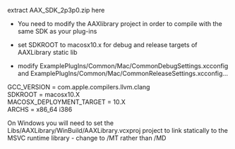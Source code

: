 extract AAX_SDK_2p3p0.zip here 

  - You need to modify the AAXlibrary project in order to compile with the same SDK as your plug-ins

  - set SDKROOT to macosx10.x for debug and release targets of AAXLibrary static lib
 
  - modify ExamplePlugIns/Common/Mac/CommonDebugSettings.xcconfig and ExamplePlugIns/Common/Mac/CommonReleaseSettings.xcconfig...

  GCC_VERSION = com.apple.compilers.llvm.clang  
  SDKROOT = macosx10.X  
  MACOSX_DEPLOYMENT_TARGET = 10.X  
  ARCHS = x86_64 i386  

On Windows you will need to set the Libs/AAXLibrary/WinBuild/AAXLibrary.vcxproj project to link statically to the MSVC runtime library - change to /MT rather than /MD